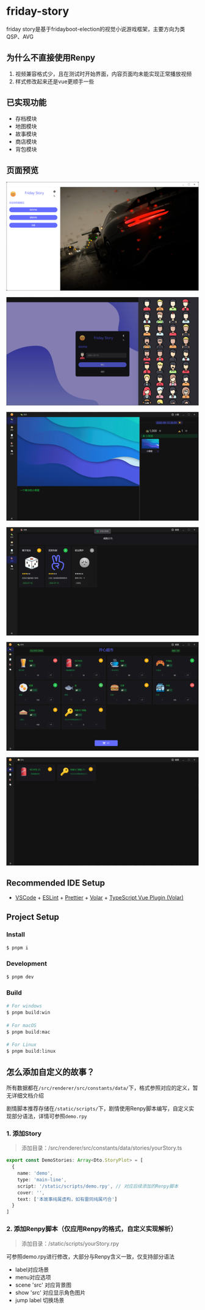 # friday-story

friday story是基于fridayboot-election的视觉小说游戏框架，主要方向为类QSP、AVG

## 为什么不直接使用Renpy

1. 视频兼容格式少，且在测试时开始界面，内容页面均未能实现正常播放视频
2. 样式修改起来还是vue更顺手一些



## 已实现功能

- 存档模块
- 地图模块
- 故事模块
- 商店模块
- 背包模块

## 页面预览

![登录页](project/login.png)

![新存档](project/1722248556522.png)

![首页](project/1722248333302.png)

![成就页](project/1722248635251.png)

![商店页](project/1722248986270.png)

![背包页](project/1722248993153.png)

## Recommended IDE Setup

- [VSCode](https://code.visualstudio.com/) + [ESLint](https://marketplace.visualstudio.com/items?itemName=dbaeumer.vscode-eslint) + [Prettier](https://marketplace.visualstudio.com/items?itemName=esbenp.prettier-vscode) + [Volar](https://marketplace.visualstudio.com/items?itemName=Vue.volar) + [TypeScript Vue Plugin (Volar)](https://marketplace.visualstudio.com/items?itemName=Vue.vscode-typescript-vue-plugin)

## Project Setup

### Install

```bash
$ pnpm i
```

### Development

```bash
$ pnpm dev
```

### Build

```bash
# For windows
$ pnpm build:win

# For macOS
$ pnpm build:mac

# For Linux
$ pnpm build:linux
```

## 怎么添加自定义的故事？

所有数据都在`/src/renderer/src/constants/data/`下，格式参照对应的定义，暂无详细文档介绍

剧情脚本推荐存储在`/static/scripts/`下，剧情使用Renpy脚本编写，自定义实现部分语法，详情可参照`demo.rpy`

### 1. 添加Story

> 添加目录：/src/renderer/src/constants/data/stories/yourStory.ts

```ts
export const DemoStories: Array<Dto.StoryPlot> = [
  {
    name: 'demo',
    type: 'main-line',
    script: '/static/scripts/demo.rpy', // 对应后续添加的Renpy脚本
    cover: '',
    text: ['本故事纯属虚构，如有雷同纯属巧合']
  }
]
```

### 2. 添加Renpy脚本（仅应用Renpy的格式，自定义实现解析）

> 添加目录：/static/scripts/yourStory.rpy

可参照demo.rpy进行修改，大部分与Renpy含义一致，仅支持部分语法

- label对应场景
- menu对应选项
- scene 'src' 对应背景图
- show 'src' 对应显示角色图片
- jump label 切换场景
